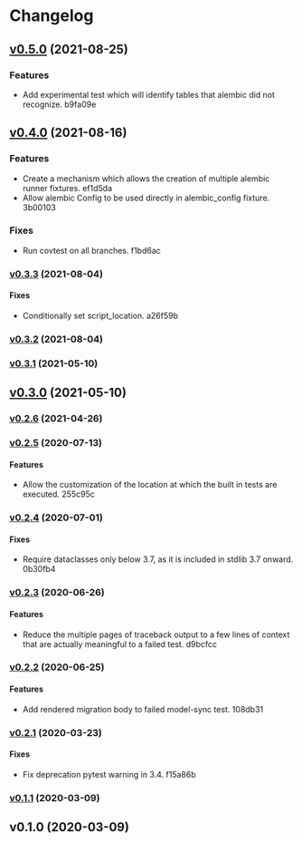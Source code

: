 # Changelog

## [v0.5.0](https://github.com/schireson/pytest-alembic/compare/v0.4.0...v0.5.0) (2021-08-25)

### Features

* Add experimental test which will identify tables that alembic did not recognize. b9fa09e


## [v0.4.0](https://github.com/schireson/pytest-alembic/compare/v0.3.3...v0.4.0) (2021-08-16)

### Features

* Create a mechanism which allows the creation of multiple alembic runner fixtures. ef1d5da
* Allow alembic Config to be used directly in alembic_config fixture. 3b00103

### Fixes

* Run covtest on all branches. f1bd6ac


### [v0.3.3](https://github.com/schireson/pytest-alembic/compare/v0.3.2...v0.3.3) (2021-08-04)

#### Fixes

* Conditionally set script_location. a26f59b


### [v0.3.2](https://github.com/schireson/pytest-alembic/compare/v0.3.1...v0.3.2) (2021-08-04)


### [v0.3.1](https://github.com/schireson/pytest-alembic/compare/v0.3.0...v0.3.1) (2021-05-10)


## [v0.3.0](https://github.com/schireson/pytest-alembic/compare/v0.2.6...v0.3.0) (2021-05-10)


### [v0.2.6](https://github.com/schireson/pytest-alembic/compare/v0.2.5...v0.2.6) (2021-04-26)


### [v0.2.5](https://github.com/schireson/pytest-alembic/compare/v0.2.4...v0.2.5) (2020-07-13)

#### Features

* Allow the customization of the location at which the built in tests are executed. 255c95c


### [v0.2.4](https://github.com/schireson/pytest-alembic/compare/v0.2.3...v0.2.4) (2020-07-01)

#### Fixes

* Require dataclasses only below 3.7, as it is included in stdlib 3.7 onward. 0b30fb4


### [v0.2.3](https://github.com/schireson/pytest-alembic/compare/v0.2.2...v0.2.3) (2020-06-26)

#### Features

* Reduce the multiple pages of traceback output to a few lines of context that are actually meaningful to a failed test. d9bcfcc


### [v0.2.2](https://github.com/schireson/pytest-alembic/compare/v0.2.1...v0.2.2) (2020-06-25)

#### Features

* Add rendered migration body to failed model-sync test. 108db31


### [v0.2.1](https://github.com/schireson/pytest-alembic/compare/v0.1.1...v0.2.1) (2020-03-23)

#### Fixes

* Fix deprecation pytest warning in 3.4. f15a86b


### [v0.1.1](https://github.com/schireson/pytest-alembic/compare/v0.1.0...v0.1.1) (2020-03-09)


## v0.1.0 (2020-03-09)


